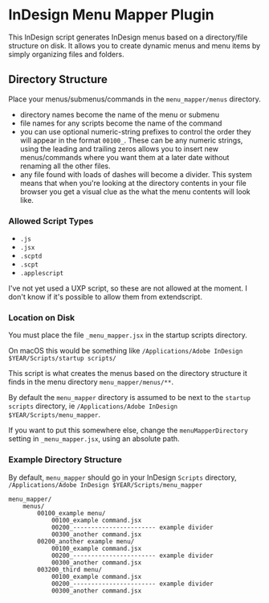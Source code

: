 # InDesign Menu Mapper Plugin

This InDesign script generates InDesign menus based on a directory/file structure on disk. It allows you to create dynamic menus and menu items by simply organizing files and folders.

## Directory Structure

Place your menus/submenus/commands in the `menu_mapper/menus` directory.

- directory names become the name of the menu or submenu
- file names for any scripts become the name of the command
- you can use optional numeric-string prefixes to control the order they will appear in the format `00100_`. These can be any numeric strings, using the leading and trailing zeros allows you to insert new menus/commands where you want them at a later date without renaming all the other files.
- any file found with loads of dashes will become a divider. This system means that when you're looking at the directory contents in your file browser you get a visual clue as the what the menu contents will look like.

### Allowed Script Types
- `.js`
- `.jsx`
- `.scptd`
- `.scpt`
- `.applescript`

I've not yet used a UXP script, so these are not allowed at the moment. I don't know if it's possible to allow them from extendscript.


### Location on Disk
You must place the file `_menu_mapper.jsx` in the startup scripts directory.

On macOS this would be something like `/Applications/Adobe InDesign $YEAR/Scripts/startup scripts/`

This script is what creates the menus based on the directory structure it finds in the menu directory `menu_mapper/menus/**`.

By default the `menu_mapper` directory is assumed to be next to the `startup scripts` directory, ie `/Applications/Adobe InDesign $YEAR/Scripts/menu_mapper`.

If you want to put this somewhere else, change the `menuMapperDirectory` setting in `_menu_mapper.jsx`, using an absolute path.


### Example Directory Structure

By default, `menu_mapper` should go in your InDesign `Scripts` directory, `/Applications/Adobe InDesign $YEAR/Scripts/menu_mapper`

```
menu_mapper/
    menus/
        00100_example menu/
            00100_example command.jsx
            00200_----------------------- example divider
            00300_another command.jsx
        00200_another example menu/
            00100_example command.jsx
            00200_----------------------- example divider
            00300_another command.jsx
        003200_third menu/
            00100_example command.jsx
            00200_----------------------- example divider
            00300_another command.jsx
```
